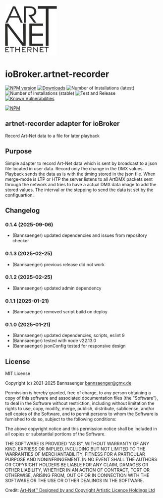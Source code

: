 ![Logo](admin/artnet-recorder.png)
# ioBroker.artnet-recorder

[![NPM version](http://img.shields.io/npm/v/iobroker.artnet-recorder.svg)](https://www.npmjs.com/package/iobroker.artnet-recorder)
[![Downloads](https://img.shields.io/npm/dm/iobroker.artnet-recorder.svg)](https://www.npmjs.com/package/iobroker.artnet-recorder)
![Number of Installations (latest)](http://iobroker.live/badges/artnet-recorder-installed.svg)
![Number of Installations (stable)](http://iobroker.live/badges/artnet-recorder-stable.svg)
![Test and Release](https://github.com/bannsaenger/iobroker.artnet-recorder/workflows/Test%20and%20Release/badge.svg)
[![Known Vulnerabilities](https://snyk.io/test/github/Bannsaenger/ioBroker.artnet-recorder/badge.svg)](https://snyk.io/test/github/Bannsaenger/ioBroker.artnet-recorder)

[![NPM](https://nodei.co/npm/iobroker.artnet-recorder.png?downloads=true)](https://nodei.co/npm/iobroker.artnet-recorder/)

## artnet-recorder adapter for ioBroker

Record Art-Net data to a file for later playback

## Purpose

Simple adapter to record Art-Net data which is sent by broadcast to a json file located in user data.
Record only the change in the DMX values.
Playback sends the data as is with the timing stored in the json file.
When merge-mode is LTP or HTP the server listens to all ArtDMX packets sent through the network
and tries to have a actual DMX data image to add the stored values.
The interval or the stepping to send the data ist set by the configuartion.

## Changelog

<!--
    Placeholder for the next version (at the beginning of the line):
    ### **WORK IN PROGRESS**
-->
### 0.1.4 (2025-09-06)
* (Bannsaenger) updated dependencies and issues from repository checker

### 0.1.3 (2025-02-25)
* (Bannsaenger) previous release did not work

### 0.1.2 (2025-02-25)
* (Bannsaenger) updated admin dependency

### 0.1.1 (2025-01-21)
* (Bannsaenger) removed script build on deploy

### 0.1.0 (2025-01-21)
* (Bannsaenger) updated dependencies, scripts, eslint 9
* (Bannsaenger) tested with node v22.13.0
* (Bannsaenger) jsonConfig tested for responsive design

## License
MIT License

Copyright (c) 2021-2025 Bannsaenger <bannsaenger@gmx.de>

Permission is hereby granted, free of charge, to any person obtaining a copy
of this software and associated documentation files (the "Software"), to deal
in the Software without restriction, including without limitation the rights
to use, copy, modify, merge, publish, distribute, sublicense, and/or sell
copies of the Software, and to permit persons to whom the Software is
furnished to do so, subject to the following conditions:

The above copyright notice and this permission notice shall be included in all
copies or substantial portions of the Software.

THE SOFTWARE IS PROVIDED "AS IS", WITHOUT WARRANTY OF ANY KIND, EXPRESS OR
IMPLIED, INCLUDING BUT NOT LIMITED TO THE WARRANTIES OF MERCHANTABILITY,
FITNESS FOR A PARTICULAR PURPOSE AND NONINFRINGEMENT. IN NO EVENT SHALL THE
AUTHORS OR COPYRIGHT HOLDERS BE LIABLE FOR ANY CLAIM, DAMAGES OR OTHER
LIABILITY, WHETHER IN AN ACTION OF CONTRACT, TORT OR OTHERWISE, ARISING FROM,
OUT OF OR IN CONNECTION WITH THE SOFTWARE OR THE USE OR OTHER DEALINGS IN THE
SOFTWARE.

Credit:
 [Art-Net™ Designed by and Copyright Artistic Licence Holdings Ltd](https://art-net.org.uk)